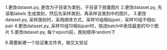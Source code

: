 1.更改dataset.py, 更改为子目录为类别，子目录下放置图片
2.更改dataset.py, 先读取labels 生成类别，然后先采样类别，再采样该类别中的图片。
3.更改dataset.py, 采样类别时，采用顺序方式，采样10组相似pair，采样10组不相似pair
4.更改dataset.py, 采样10组10相似pair时，挑选batch中表现最差的10个图片
5.更改dataset.py, 每个epoch前，类别顺序random下

6.需要新建一个验证集文件夹，做交叉验证